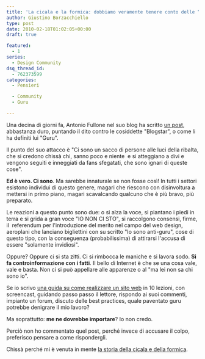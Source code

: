 ```yaml
---
title: 'La cicala e la formica: dobbiamo veramente tenere conto delle “personalità”?'
author: Giustino Borzacchiello
type: post
date: 2010-02-18T01:02:05+00:00
draft: true

featured:
  - 1
series:
  - Design Community
dsq_thread_id:
  - 762373599
categories:
  - Pensieri

  - Community
  - Guru

---
```

Una decina di giorni fa, Antonio Fullone nel suo blog ha scritto [un post][1], abbastanza duro, puntando il dito contro le cosiddette "Blogstar", o come li ha definiti lui "Guru".

Il punto del suo attacco &egrave; "Ci sono un sacco di persone alle luci della ribalta, che si credono chiss&agrave; chi, sanno poco e niente&nbsp; e si atteggiano a divi e vengono seguiti e inneggiati da fans sfegatati, che sono ignari di queste cose".<!--more-->

**Ed &egrave; vero. Ci sono**. Ma sarebbe innaturale se non fosse cos&igrave;! In tutti i settori esistono individui di questo genere, magari che riescono con disinvoltura a mettersi in primo piano, magari scavalcando qualcuno che &egrave; pi&ugrave; bravo, pi&ugrave; preparato.

Le reazioni a questo punto sono due: o si alza la voce, si piantano i piedi in terra e si grida a gran voce "IO NON CI STO", si raccolgono consensi, firme, il&nbsp; referendum per l'introduzione del merito nel campo del web design, aeroplani che lanciano bigliettini con su scritto "Io sono anti-guru", cose di questo tipo, con la conseguenza (probabilissima) di attirarsi l'accusa di essere "solamente invidiosi".

Oppure? Oppure ci si sta zitti. Ci si rimbocca le maniche e si lavora sodo. **Si fa controinformazione con i fatti**. Il bello di Internet &egrave; che se una cosa vale, vale e basta. Non ci si pu&ograve; appellare alle apparenze o al "ma lei non sa chi sono io".

Se io scrivo [una guida su come realizzare un sito web][2] in 10 lezioni, con screencast, guidando passo passo il lettore, rispondo ai suoi commenti, impianto un forum, discuto delle best practices, quale paventato guru potrebbe denigrare il mio lavoro?

Ma soprattutto: **me ne dovrebbe importare**? Io non credo.

Perci&ograve; non ho commentato quel post, perch&eacute; invece di accusare il colpo, preferisco pensare a come rispondergli.

Chiss&agrave; perch&eacute; mi &egrave; venuta in mente [la storia della cicala e della formica][3].

 [1]: http://www.antoniofullone.it/articoli/759/i-guru-in-italia-come-rovinare-una-community/
 [2]: http://www.yourinspirationweb.com/2009/05/13/come-fare-un-sito-web-senza-impazzire-dietro-al-cliente/
 [3]: http://it.wikipedia.org/wiki/La_cicala_e_la_formica